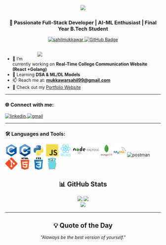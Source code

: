<h1 align="center">
  <img src="https://readme-typing-svg.herokuapp.com/?font=Righteous&size=35&center=true&vCenter=true&width=500&height=70&duration=4000&lines=Hi+There!+🙏🙏;+I'm+Sahil+Mukkawar!" />
</h1>

<h3 align="center">🚀 Passionate Full-Stack Developer | AI-ML Enthusiast | Final Year B.Tech Student</h3>

<p align="center">
  <a href="https://github.com/sahilmukkawar">
    <img src="https://komarev.com/ghpvc/?username=sahilmukkawar&label=Profile%20views&color=0e75b6&style=flat" alt="sahilmukkawar" />
  </a>
  <a href="https://github.com/sahilmukkawar?tab=followers">
    <img src="https://img.shields.io/github/followers/sahilmukkawar?label=Followers&style=social" alt="GitHub Badge" />
  </a>
</p>

<br/>
<img align="right" width="400" src="https://user-images.githubusercontent.com/74038190/229223263-cf2e4b07-2615-4f87-9c38-e37600f8381a.gif" />

- 🔭 I’m currently working on **Real-Time College Communication Website (React +Golang)**
- 🧠 Learning **DSA & ML/DL Models**
- 📫 Reach me at: **mukkawarsahil99@gmail.com**
- 💼 Check out my [Portfolio Website](https://sahil-mukkawar.netlify.app/)

---

<h3 align="left">🌐 Connect with me:</h3>
<p align="left">
  <a href="https://www.linkedin.com/in/sahil-mukkawar-1a3401239/" target="_blank">
    <img align="center" src="https://raw.githubusercontent.com/rahuldkjain/github-profile-readme-generator/master/src/images/icons/Social/linked-in-alt.svg" alt="linkedin" height="30" width="40" />
  </a>
  <a href="mailto:mukkawarsahil99@gmail.com">
    <img align="center" src="https://img.icons8.com/fluency/48/gmail-new.png" alt="gmail" height="30" width="40" />
  </a>
</p>

---

<h3 align="left">🛠️ Languages and Tools:</h3>
<p align="left">
  <img src="https://raw.githubusercontent.com/devicons/devicon/master/icons/c/c-original.svg" alt="c" width="40" height="40"/>
  <img src="https://raw.githubusercontent.com/devicons/devicon/master/icons/cplusplus/cplusplus-original.svg" alt="cplusplus" width="40" height="40"/>
  <img src="https://raw.githubusercontent.com/devicons/devicon/master/icons/python/python-original.svg" alt="python" width="40" height="40"/>
  <img src="https://raw.githubusercontent.com/devicons/devicon/master/icons/javascript/javascript-original.svg" alt="javascript" width="40" height="40"/>
  <img src="https://raw.githubusercontent.com/devicons/devicon/master/icons/react/react-original-wordmark.svg" alt="react" width="40" height="40"/>
  <img src="https://raw.githubusercontent.com/devicons/devicon/master/icons/nodejs/nodejs-original-wordmark.svg" alt="nodejs" width="40" height="40"/>
  <img src="https://raw.githubusercontent.com/devicons/devicon/master/icons/express/express-original-wordmark.svg" alt="express" width="40" height="40"/>
  <img src="https://raw.githubusercontent.com/devicons/devicon/master/icons/mongodb/mongodb-original-wordmark.svg" alt="mongodb" width="40" height="40"/>
  <img src="https://raw.githubusercontent.com/devicons/devicon/master/icons/mysql/mysql-original-wordmark.svg" alt="mysql" width="40" height="40"/>
  <img src="https://www.vectorlogo.zone/logos/getpostman/getpostman-icon.svg" alt="postman" width="40" height="40"/>
  <img src="https://raw.githubusercontent.com/devicons/devicon/master/icons/git/git-original.svg" alt="git" width="40" height="40"/>
  <img src="https://raw.githubusercontent.com/devicons/devicon/master/icons/html5/html5-original-wordmark.svg" alt="html5" width="40" height="40"/>
  <img src="https://raw.githubusercontent.com/devicons/devicon/master/icons/css3/css3-original-wordmark.svg" alt="css3" width="40" height="40"/>
  <img src="https://raw.githubusercontent.com/devicons/devicon/master/icons/go/go-original.svg" alt="go" width="40" height="40"/>

</p>

<h2 align="center">📊 GitHub Stats</h2>
<div align="center">
  <img src="https://streak-stats.demolab.com?user=sahilmukkawar&theme=dracula&hide_border=false&border_radius=5" height="150" />
  <img src="https://github-readme-stats.vercel.app/api?username=sahilmukkawar&show_icons=true&theme=dracula&include_all_commits=true&count_private=true" height="150" />
</div>
<div align="center">
  <img src="https://github-readme-stats.vercel.app/api/top-langs?username=sahilmukkawar&layout=compact&theme=dracula" />
</div>

---

<h2 align="center">💡 Quote of the Day</h2>
<p align="center"><i>"Alaways be the best version of yourself."</i></p>
